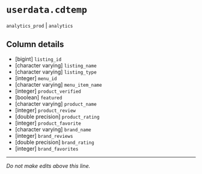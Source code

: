 # `userdata.cdtemp`
`analytics_prod` | `analytics`

## Column details
* [bigint]    `listing_id`
* [character varying] `listing_name`
* [character varying] `listing_type`
* [integer]   `menu_id`
* [character varying] `menu_item_name`
* [integer]   `product_verified`
* [boolean]   `featured`
* [character varying] `product_name`
* [integer]   `product_review`
* [double precision] `product_rating`
* [integer]   `product_favorite`
* [character varying] `brand_name`
* [integer]   `brand_reviews`
* [double precision] `brand_rating`
* [integer]   `brand_favorites`

-------------------------------------------------------------------------------
*Do not make edits above this line.*

